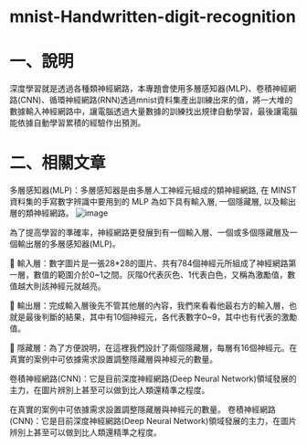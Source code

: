 # mnist-Handwritten-digit-recognition
# 一、說明
深度學習就是透過各種類神經網路，本專題會使用多層感知器(MLP)、卷積神經網路(CNN)、循環神經網路(RNN)透過mnist資料集產出訓練出來的值，將一大堆的數據輸入神經網路中，讓電腦透過大量數據的訓練找出規律自動學習，最後讓電腦能依據自動學習累積的經驗作出預測。

# 二、相關文章
多層感知器(MLP)：多層感知器是由多層人工神經元組成的類神經網路, 在 MINST 資料集的手寫數字辨識中要用到的 MLP 為如下具有輸入層, 一個隱藏層, 以及輸出層的類神經網路。
![image](https://github.com/LonelyCaesar/mnist-Handwritten-digit-recognition/assets/101235367/e6df9c0a-662d-4f9b-8b25-0c586c6fdbf9)

為了提高學習的準確率，神經網路更發展到有一個輸入層、一個或多個隱藏層及一個輸出層的多層感知器(MLP)。

	輸入層：數字圖片是一張28*28的圖片、共有784個神經元所組成了神經網路第一層，數值的範圍介於0~1之間。灰階0代表灰色、1代表白色，又稱為激勵值，數值越大則該神經元就越亮。

	輸出層：完成輸入層後先不管其他層的內容，我們來看看他最右方的輸入層，也就是最後判斷的結果，其中有10個神經元，各代表數字0~9，其中也有代表的激勵值。

	隱藏層：為了方便說明，在這裡我們設計了兩個隱藏層，每層有16個神經元。在真實的案例中可依據需求設置調整隱藏層與神經元的數量。

卷積神經網路(CNN)：它是目前深度神經網路(Deep Neural Network)領域發展的主力，在圖片辨別上甚至可以做到比人類還精準之程度。

在真實的案例中可依據需求設置調整隱藏層與神經元的數量。
卷積神經網路(CNN)：它是目前深度神經網路(Deep Neural Network)領域發展的主力，在圖片辨別上甚至可以做到比人類還精準之程度。

